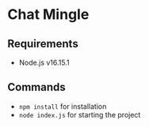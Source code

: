 # Chat Mingle

## Requirements
- Node.js v16.15.1


## Commands
- `npm install` for installation
- `node index.js` for starting the project



